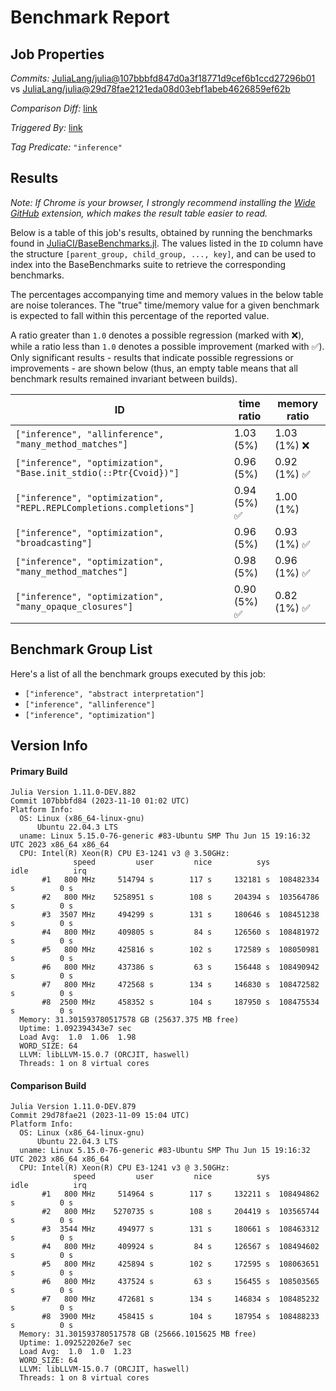 # Benchmark Report

## Job Properties

*Commits:* [JuliaLang/julia@107bbbfd847d0a3f18771d9cef6b1ccd27296b01](https://github.com/JuliaLang/julia/commit/107bbbfd847d0a3f18771d9cef6b1ccd27296b01) vs [JuliaLang/julia@29d78fae2121eda08d03ebf1abeb4626859ef62b](https://github.com/JuliaLang/julia/commit/29d78fae2121eda08d03ebf1abeb4626859ef62b)

*Comparison Diff:* [link](https://github.com/JuliaLang/julia/compare/29d78fae2121eda08d03ebf1abeb4626859ef62b..107bbbfd847d0a3f18771d9cef6b1ccd27296b01)

*Triggered By:* [link](https://github.com/JuliaLang/julia/pull/51960#issuecomment-1804940261)

*Tag Predicate:* `"inference"`

## Results

*Note: If Chrome is your browser, I strongly recommend installing the [Wide GitHub](https://chrome.google.com/webstore/detail/wide-github/kaalofacklcidaampbokdplbklpeldpj?hl=en)
extension, which makes the result table easier to read.*

Below is a table of this job's results, obtained by running the benchmarks found in
[JuliaCI/BaseBenchmarks.jl](https://github.com/JuliaCI/BaseBenchmarks.jl). The values
listed in the `ID` column have the structure `[parent_group, child_group, ..., key]`,
and can be used to index into the BaseBenchmarks suite to retrieve the corresponding
benchmarks.

The percentages accompanying time and memory values in the below table are noise tolerances. The "true"
time/memory value for a given benchmark is expected to fall within this percentage of the reported value.

A ratio greater than `1.0` denotes a possible regression (marked with :x:), while a ratio less
than `1.0` denotes a possible improvement (marked with :white_check_mark:). Only significant results - results
that indicate possible regressions or improvements - are shown below (thus, an empty table means that all
benchmark results remained invariant between builds).

| ID | time ratio | memory ratio |
|----|------------|--------------|
| `["inference", "allinference", "many_method_matches"]` | 1.03 (5%)  | 1.03 (1%) :x: |
| `["inference", "optimization", "Base.init_stdio(::Ptr{Cvoid})"]` | 0.96 (5%)  | 0.92 (1%) :white_check_mark: |
| `["inference", "optimization", "REPL.REPLCompletions.completions"]` | 0.94 (5%) :white_check_mark: | 1.00 (1%)  |
| `["inference", "optimization", "broadcasting"]` | 0.96 (5%)  | 0.93 (1%) :white_check_mark: |
| `["inference", "optimization", "many_method_matches"]` | 0.98 (5%)  | 0.96 (1%) :white_check_mark: |
| `["inference", "optimization", "many_opaque_closures"]` | 0.90 (5%) :white_check_mark: | 0.82 (1%) :white_check_mark: |

## Benchmark Group List

Here's a list of all the benchmark groups executed by this job:

- `["inference", "abstract interpretation"]`
- `["inference", "allinference"]`
- `["inference", "optimization"]`

## Version Info

#### Primary Build

```
Julia Version 1.11.0-DEV.882
Commit 107bbbfd84 (2023-11-10 01:02 UTC)
Platform Info:
  OS: Linux (x86_64-linux-gnu)
      Ubuntu 22.04.3 LTS
  uname: Linux 5.15.0-76-generic #83-Ubuntu SMP Thu Jun 15 19:16:32 UTC 2023 x86_64 x86_64
  CPU: Intel(R) Xeon(R) CPU E3-1241 v3 @ 3.50GHz: 
              speed         user         nice          sys         idle          irq
       #1   800 MHz     514794 s        117 s     132181 s  108482334 s          0 s
       #2   800 MHz    5258951 s        108 s     204394 s  103564786 s          0 s
       #3  3507 MHz     494299 s        131 s     180646 s  108451238 s          0 s
       #4   800 MHz     409805 s         84 s     126560 s  108481972 s          0 s
       #5   800 MHz     425816 s        102 s     172589 s  108050981 s          0 s
       #6   800 MHz     437386 s         63 s     156448 s  108490942 s          0 s
       #7   800 MHz     472568 s        134 s     146830 s  108472582 s          0 s
       #8  2500 MHz     458352 s        104 s     187950 s  108475534 s          0 s
  Memory: 31.301593780517578 GB (25637.375 MB free)
  Uptime: 1.092394343e7 sec
  Load Avg:  1.0  1.06  1.98
  WORD_SIZE: 64
  LLVM: libLLVM-15.0.7 (ORCJIT, haswell)
  Threads: 1 on 8 virtual cores

```

#### Comparison Build

```
Julia Version 1.11.0-DEV.879
Commit 29d78fae21 (2023-11-09 15:04 UTC)
Platform Info:
  OS: Linux (x86_64-linux-gnu)
      Ubuntu 22.04.3 LTS
  uname: Linux 5.15.0-76-generic #83-Ubuntu SMP Thu Jun 15 19:16:32 UTC 2023 x86_64 x86_64
  CPU: Intel(R) Xeon(R) CPU E3-1241 v3 @ 3.50GHz: 
              speed         user         nice          sys         idle          irq
       #1   800 MHz     514964 s        117 s     132211 s  108494862 s          0 s
       #2   800 MHz    5270735 s        108 s     204419 s  103565744 s          0 s
       #3  3544 MHz     494977 s        131 s     180661 s  108463312 s          0 s
       #4   800 MHz     409924 s         84 s     126567 s  108494602 s          0 s
       #5   800 MHz     425894 s        102 s     172595 s  108063651 s          0 s
       #6   800 MHz     437524 s         63 s     156455 s  108503565 s          0 s
       #7   800 MHz     472681 s        134 s     146834 s  108485232 s          0 s
       #8  3900 MHz     458415 s        104 s     187954 s  108488233 s          0 s
  Memory: 31.301593780517578 GB (25666.1015625 MB free)
  Uptime: 1.092522026e7 sec
  Load Avg:  1.0  1.0  1.23
  WORD_SIZE: 64
  LLVM: libLLVM-15.0.7 (ORCJIT, haswell)
  Threads: 1 on 8 virtual cores

```

